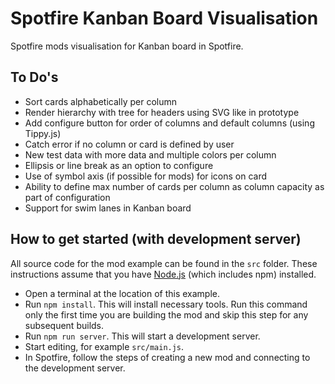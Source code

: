 # Spotfire Kanban Board Visualisation

Spotfire mods visualisation for Kanban board in Spotfire.

## To Do's

- Sort cards alphabetically per column
- Render hierarchy with tree for headers using SVG like in prototype 
- Add configure button for order of columns and default columns (using Tippy.js)
- Catch error if no column or card is defined by user
- New test data with more data and multiple colors per column
- Ellipsis or line break as an option to configure
- Use of symbol axis (if possible for mods) for icons on card
- Ability to define max number of cards per column as column capacity as part of configuration 
- Support for swim lanes in Kanban board

## How to get started (with development server)
All source code for the mod example can be found in the `src` folder. 
These instructions assume that you have [Node.js](https://nodejs.org/en/) (which includes npm) installed.

- Open a terminal at the location of this example.
- Run `npm install`. This will install necessary tools. Run this command only the first time you are building the mod and skip this step for any subsequent builds.
- Run `npm run server`. This will start a development server.
- Start editing, for example `src/main.js`.
- In Spotfire, follow the steps of creating a new mod and connecting to the development server.
